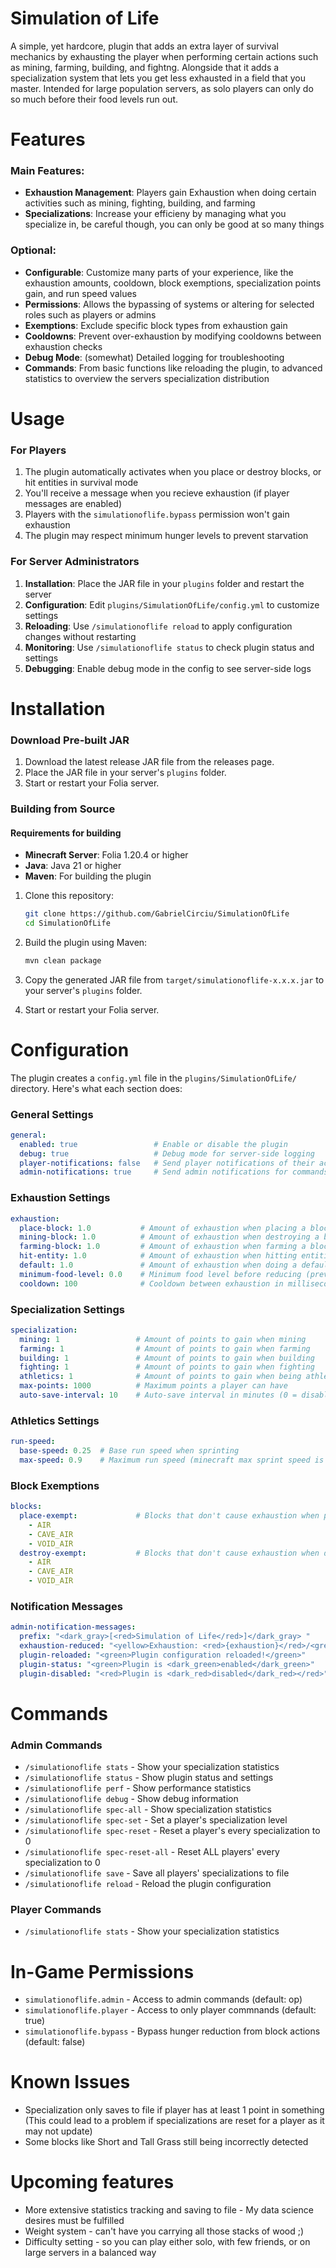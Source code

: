 # Simulation of Life  

A simple, yet hardcore, plugin that adds an extra layer of survival mechanics by exhausting the player when performing certain actions such as mining, farming, building, and fightng. Alongside that it adds a specialization system that lets you get less exhausted in a field that you master. Intended for large population servers, as solo players can only do so much before their food levels run out.

# Features

### Main Features:
- **Exhaustion Management**: Players gain Exhaustion when doing certain activities such as mining, fighting, building, and farming
- **Specializations**: Increase your efficieny by managing what you specialize in, be careful though, you can only be good at so many things

### Optional:
- **Configurable**: Customize many parts of your experience, like the exhaustion amounts, cooldown, block exemptions, specialization points gain, and run speed values
- **Permissions**: Allows the bypassing of systems or altering for selected roles such as players or admins
- **Exemptions**: Exclude specific block types from exhaustion gain
- **Cooldowns**: Prevent over-exhaustion by modifying cooldowns between exhaustion checks
- **Debug Mode**: (somewhat) Detailed logging for troubleshooting
- **Commands**: From basic functions like reloading the plugin, to advanced statistics to overview the servers specialization distribution

# Usage

### For Players

1. The plugin automatically activates when you place or destroy blocks, or hit entities in survival mode
2. You'll receive a message when you recieve exhaustion (if player messages are enabled)
3. Players with the `simulationoflife.bypass` permission won't gain exhaustion
4. The plugin may respect minimum hunger levels to prevent starvation

### For Server Administrators

1. **Installation**: Place the JAR file in your `plugins` folder and restart the server
2. **Configuration**: Edit `plugins/SimulationOfLife/config.yml` to customize settings
3. **Reloading**: Use `/simulationoflife reload` to apply configuration changes without restarting
4. **Monitoring**: Use `/simulationoflife status` to check plugin status and settings
5. **Debugging**: Enable debug mode in the config to see server-side logs

# Installation

### Download Pre-built JAR

1. Download the latest release JAR file from the releases page.
2. Place the JAR file in your server's `plugins` folder.
3. Start or restart your Folia server.

### Building from Source

#### Requirements for building

- **Minecraft Server**: Folia 1.20.4 or higher
- **Java**: Java 21 or higher
- **Maven**: For building the plugin

1. Clone this repository:
   ```bash
   git clone https://github.com/GabrielCirciu/SimulationOfLife
   cd SimulationOfLife
   ```

2. Build the plugin using Maven:
   ```bash
   mvn clean package
   ```

3. Copy the generated JAR file from `target/simulationoflife-x.x.x.jar` to your server's `plugins` folder.

4. Start or restart your Folia server.

# Configuration

The plugin creates a `config.yml` file in the `plugins/SimulationOfLife/` directory. Here's what each section does:

### General Settings

```yaml
general:
  enabled: true                 # Enable or disable the plugin
  debug: true                   # Debug mode for server-side logging
  player-notifications: false   # Send player notifications of their activity
  admin-notifications: true     # Send admin notifications for commands (you shouldn't set this to false :) )
```

### Exhaustion Settings

```yaml
exhaustion:
  place-block: 1.0           # Amount of exhaustion when placing a block (4 points = 1 hunger or saturation)
  mining-block: 1.0          # Amount of exhaustion when destroying a block (4 points = 1 hunger or saturation)
  farming-block: 1.0         # Amount of exhaustion when farming a block (4 points = 1 hunger or saturation)
  hit-entity: 1.0            # Amount of exhaustion when hitting entities (4 points = 1 hunger or saturation)
  default: 1.0               # Amount of exhaustion when doing a default action (4 points = 1 hunger or saturation)
  minimum-food-level: 0.0    # Minimum food level before reducing (prevents starvation if above 1)
  cooldown: 100              # Cooldown between exhaustion in milliseconds (0 = no cooldown)
```

### Specialization Settings

```yaml
specialization:
  mining: 1                 # Amount of points to gain when mining
  farming: 1                # Amount of points to gain when farming
  building: 1               # Amount of points to gain when building
  fighting: 1               # Amount of points to gain when fighting
  athletics: 1              # Amount of points to gain when being athletic
  max-points: 1000          # Maximum points a player can have
  auto-save-interval: 10    # Auto-save interval in minutes (0 = disabled, only save on server shutdown)
```

### Athletics Settings

```yaml
run-speed:
  base-speed: 0.25  # Base run speed when sprinting
  max-speed: 0.9    # Maximum run speed (minecraft max sprint speed is 1.0, going beyond will break it)
```

### Block Exemptions

```yaml
blocks:
  place-exempt:             # Blocks that don't cause exhaustion when placed
    - AIR
    - CAVE_AIR
    - VOID_AIR
  destroy-exempt:           # Blocks that don't cause exhaustion when destroyed
    - AIR
    - CAVE_AIR
    - VOID_AIR
```

### Notification Messages

```yaml
admin-notification-messages:
  prefix: "<dark_gray>[<red>Simulation of Life</red>]</dark_gray> "
  exhaustion-reduced: "<yellow>Exhaustion: <red>{exhaustion}</red>/<green>4</green></yellow>"
  plugin-reloaded: "<green>Plugin configuration reloaded!</green>"
  plugin-status: "<green>Plugin is <dark_green>enabled</dark_green>"
  plugin-disabled: "<red>Plugin is <dark_red>disabled</dark_red></red>" 
```

# Commands

### Admin Commands

- `/simulationoflife stats`             - Show your specialization statistics
- `/simulationoflife status`            - Show plugin status and settings
- `/simulationoflife perf`              - Show performance statistics
- `/simulationoflife debug`             - Show debug information
- `/simulationoflife spec-all`          - Show specialization statistics
- `/simulationoflife spec-set`          - Set a player's specialization level
- `/simulationoflife spec-reset`        - Reset a player's every specialization to 0
- `/simulationoflife spec-reset-all`    - Reset ALL players' every specialization to 0
- `/simulationoflife save`              - Save all players' specializations to file
- `/simulationoflife reload`            - Reload the plugin configuration

### Player Commands

- `/simulationoflife stats`  - Show your specialization statistics

# In-Game Permissions

- `simulationoflife.admin`    - Access to admin commands (default: op)
- `simulationoflife.player`   - Access to only player commnands (default: true)
- `simulationoflife.bypass`   - Bypass hunger reduction from block actions (default: false)

# Known Issues

- Specialization only saves to file if player has at least 1 point in something (This could lead to a problem if specializations are reset for a player as it may not update)
- Some blocks like Short and Tall Grass still being incorrectly detected

# Upcoming features

- More extensive statistics tracking and saving to file - My data science desires must be fulfilled
- Weight system - can't have you carrying all those stacks of wood ;)
- Difficulty setting - so you can play either solo, with few friends, or on large servers in a balanced way
